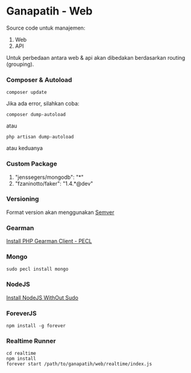 Ganapatih - Web
===============

Source code untuk manajemen:

1. Web
2. API

Untuk perbedaan antara web & api akan dibedakan berdasarkan routing (grouping).

### Composer & Autoload

```
composer update
```

Jika ada error, silahkan coba:

```
composer dump-autoload
```

atau

```
php artisan dump-autoload
```

atau keduanya

### Custom Package

1.  "jenssegers/mongodb": "*"
2.  "fzaninotto/faker": "1.4.*@dev"

### Versioning

Format version akan menggunakan [Semver](http://semver.org)

### Gearman

[Install PHP Gearman Client - PECL](http://gearman.org/getting-started/)

### Mongo

```
sudo pecl install mongo
```

### NodeJS

[Install NodeJS WithOut Sudo](https://gist.github.com/isaacs/579814#file-only-git-all-the-way-sh)

### ForeverJS

```
npm install -g forever
```

### Realtime Runner

```
cd realtime
npm install
forever start /path/to/ganapatih/web/realtime/index.js
```